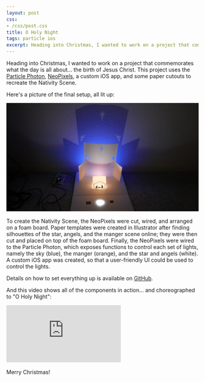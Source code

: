 ```yaml
---
layout: post
css:
- /css/post.css
title: O Holy Night
tags: particle ios
excerpt: Heading into Christmas, I wanted to work on a project that commemorates what the day is all about... the birth of Jesus Christ. This project uses the Particle Photon, NeoPixels, a custom iOS app, and some paper cutouts to recreate the Nativity Scene.
---
```


Heading into Christmas, I wanted to work on a project that commemorates what the day is all about... the birth of Jesus Christ. This project uses the [Particle Photon](https://store.particle.io/), [NeoPixels](https://www.adafruit.com/product/1138), a custom iOS app, and some paper cutouts to recreate the Nativity Scene.

Here's a picture of the final setup, all lit up:

<img src="https://raw.githubusercontent.com/drejkim/o-holy-night/master/img/o-holy-night-lit.png" class="img-responsive extra-margin-20" alt="O Holy Night">

To create the Nativity Scene, the NeoPixels were cut, wired, and arranged on a foam board. Paper templates were created in Illustrator after finding silhouettes of the star, angels, and the manger scene online; they were then cut and placed on top of the foam board. Finally, the NeoPixels were wired to the Particle Photon, which exposes functions to control each set of lights, namely the sky (blue), the manger (orange), and the star and angels (white). A custom iOS app was created, so that a user-friendly UI could be used to control the lights.

Details on how to set everything up is available on [GitHub](https://github.com/drejkim/o-holy-night).

And this video shows all of the components in action... and choreographed to "O Holy Night":

<div class="embed-responsive embed-responsive-16by9 extra-margin-20">
  <iframe class="embed-responsive-item" src="https://www.youtube.com/embed/TUcphhJK0uM" frameborder="0" allowfullscreen=""></iframe>
</div>

Merry Christmas!
